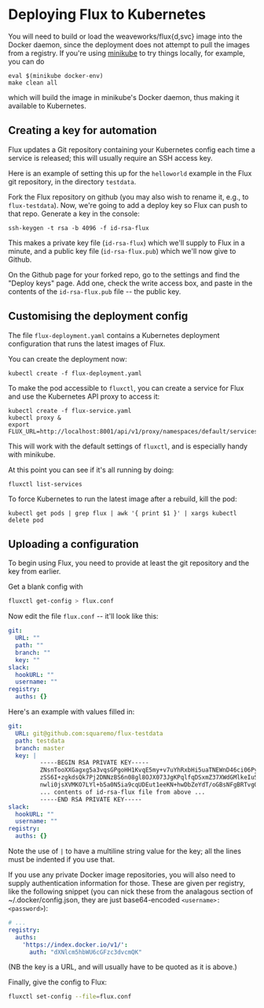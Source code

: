 # Deploying Flux to Kubernetes

You will need to build or load the weaveworks/flux{d,svc} image into
 the Docker daemon, since the deployment does not attempt to pull the
 images from a registry.  If you're using
 [minikube](https://github.com/kubernetes/minikube) to try things
 locally, for example, you can do

```
eval $(minikube docker-env)
make clean all
```

which will build the image in minikube's Docker daemon, thus making it
available to Kubernetes.

## Creating a key for automation

Flux updates a Git repository containing your Kubernetes config each
time a service is released; this will usually require an SSH access
key.

Here is an example of setting this up for the `helloworld` example in
the Flux git repository, in the directory `testdata`.

Fork the Flux repository on github (you may also wish to rename it,
e.g., to `flux-testdata`). Now, we're going to add a deploy key so
Flux can push to that repo. Generate a key in the console:

```
ssh-keygen -t rsa -b 4096 -f id-rsa-flux
```

This makes a private key file (`id-rsa-flux`) which we'll supply to
Flux in a minute, and a public key file (`id-rsa-flux.pub`) which
we'll now give to Github.

On the Github page for your forked repo, go to the settings and find
the "Deploy keys" page. Add one, check the write access box, and paste
in the contents of the `id-rsa-flux.pub` file -- the public key.

## Customising the deployment config

The file `flux-deployment.yaml` contains a Kubernetes deployment
configuration that runs the latest images of Flux.

You can create the deployment now:

```
kubectl create -f flux-deployment.yaml
```

To make the pod accessible to `fluxctl`, you can create a service for
Flux and use the Kubernetes API proxy to access it:

```
kubectl create -f flux-service.yaml
kubectl proxy &
export FLUX_URL=http://localhost:8001/api/v1/proxy/namespaces/default/services/flux
```

This will work with the default settings of `fluxctl`, and is
especially handy with minikube.

At this point you can see if it's all running by doing:

```
fluxctl list-services
```

To force Kubernetes to run the latest image after a rebuild, kill the pod:

```
kubectl get pods | grep flux | awk '{ print $1 }' | xargs kubectl delete pod
```

## Uploading a configuration

To begin using Flux, you need to provide at least the git repository
and the key from earlier.

Get a blank config with

```sh
fluxctl get-config > flux.conf
```

Now edit the file `flux.conf` -- it'll look like this:

```yaml
git:
  URL: ""
  path: ""
  branch: ""
  key: ""
slack:
  hookURL: ""
  username: ""
registry:
  auths: {}
```

Here's an example with values filled in:

```yaml
git:
  URL: git@github.com:squaremo/flux-testdata
  path: testdata
  branch: master
  key: |
         -----BEGIN RSA PRIVATE KEY-----
         ZNsnTooXXGagxg5a3vqsGPgoHH1KvqE5my+v7uYhRxbHi5uaTNEWnD46ci06PyBz
         zSS6I+zgkdsQk7Pj2DNNzBS6n08gl8OJX073JgKPqlfqDSxmZ37XWdGMlkeIuS21
         nwli0jsXVMKO7LYl+b5a0N5ia9cqUDEut1eeKN+hwDbZeYdT/oGBsNFgBRTvgQhK
         ... contents of id-rsa-flux file from above ...
         -----END RSA PRIVATE KEY-----
slack:
  hookURL: ""
  username: ""
registry:
  auths: {}
```

Note the use of `|` to have a multiline string value for the key; all
the lines must be indented if you use that.

If you use any private Docker image repositories, you will also need
to supply authentication information for those. These are given per
registry, like the following snippet (you can nick these from the
analagous section of ~/.docker/config.json, they are just
base64-encoded `<username>:<password>`):

```yaml
# ...
registry:
  auths:
    'https://index.docker.io/v1/':
      auth: "dXNlcm5hbWU6cGFzc3dvcmQK"
```

(NB the key is a URL, and will usually have to be quoted as it is above.)

Finally, give the config to Flux:

```sh
fluxctl set-config --file=flux.conf
```
